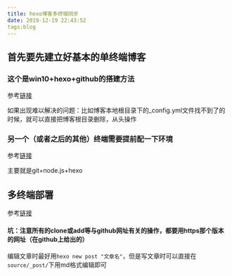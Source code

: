 ```yaml
---
title: hexo博客多终端同步
date: 2019-12-19 22:43:52
tags:blog
---
```


## 首先要先建立好基本的单终端博客

### 这个是win10+hexo+github的搭建方法

参考[链接](https://segmentfault.com/a/1190000020382983)

如果出现难以解决的问题：比如博客本地根目录下的_config.yml文件找不到了的时候，就可以直接把博客根目录删除，从头操作

### 另一个（或者之后的其他）终端需要提前配一下环境

参考[链接]([https://oceandlnu.github.io/2017/03/06/GitHub+Hexo%E5%8D%9A%E5%AE%A2%E5%A4%9A%E7%BB%88%E7%AB%AF%E5%90%8C%E6%AD%A5[%E5%87%86%E5%A4%87%E5%B7%A5%E4%BD%9C\]/](https://oceandlnu.github.io/2017/03/06/GitHub+Hexo博客多终端同步[准备工作]/))

主要就是git+node.js+hexo

<!--next-->

## 多终端部署

参考[链接]([https://oceandlnu.github.io/2017/04/05/GitHub+Hexo%E5%8D%9A%E5%AE%A2%E5%A4%9A%E7%BB%88%E7%AB%AF%E5%90%8C%E6%AD%A5/](https://oceandlnu.github.io/2017/04/05/GitHub+Hexo博客多终端同步/))

#### 坑：注意所有的clone或add等与github网址有关的操作，都要用https那个版本的网址（在github上给出的）

编辑文章时最好用`hexo new post "文章名"`，但是写文章时可以直接在`source/_post/`下用md格式编辑即可